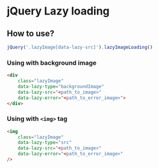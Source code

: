 # jQuery Lazy loading

## How to use?

```javascript
jQuery('.lazyImage[data-lazy-src]').lazyImageLoading()
```

### Using with background image
```html
<div
    class="lazyImage"
    data-lazy-type="backgroundImage"
    data-lazy-src="<path_to_image>"
    data-lazy-error="<path_to_error_image>">
</div>
```

### Using with `<img>` tag
```html
<img
    class="lazyImage"
    data-lazy-type="src"
    data-lazy-src="<path_to_image>"
    data-lazy-error="<path_to_error_image>"
/>
```
